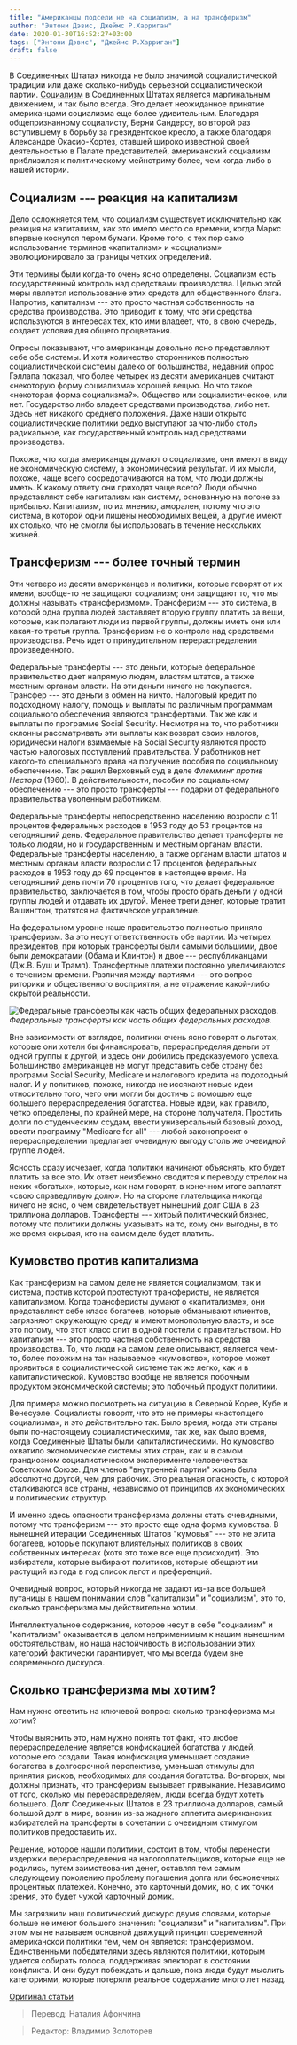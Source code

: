 ```yaml
---
title: "Американцы подсели не на социализм, а на трансферизм"
author: "Энтони Дэвис, Джеймс Р.Харриган"
date: 2020-01-30T16:52:27+03:00
tags: ["Энтони Дэвис", "Джеймс Р.Харриган"]
draft: false
---
```


В Соединенных Штатах никогда не было значимой социалистической традиции или даже сколько-нибудь серьезной социалистической партии. [Социализм](https://fee.org/resources/the-xyz-s-of-socialism/) в Соединенных Штатах является маргинальным движением, и так было всегда. Это делает неожиданное принятие американцами социализма еще более удивительным.  Благодаря общепризнанному социалисту, Берни Сандерсу, во второй раз вступившему в борьбу за президентское кресло, а также благодаря Александре Окасио-Кортез, ставшей широко известной своей деятельностью в Палате представителей, американский социализм приблизился к политическому мейнстриму более, чем когда-либо в нашей истории.

## Социализм --- реакция на капитализм

Дело осложняется тем, что социализм существует исключительно как реакция на капитализм, как это имело место со времени, когда Маркс впервые коснулся пером бумаги. Кроме того, с тех пор само использование терминов «капитализм» и «социализм» эволюционировало за границы четких определений.

Эти термины были когда-то очень ясно определены. Социализм есть государственный контроль над средствами производства. Целью этой меры является использование этих средств для общественного блага. Напротив, капитализм --- это просто частная собственность на средства производства. Это приводит к тому, что эти средства используются в интересах тех, кто ими владеет, что, в свою очередь, создает условия для общего процветания.

Опросы показывают, что американцы довольно ясно представляют себе обе системы. И хотя количество сторонников полностью социалистической системы далеко от большинства, недавний опрос Гэллапа показал, что более четырех из десяти американцев считают «некоторую форму социализма» хорошей вещью. Но что такое «некоторая форма социализма?». Общество или социалистическое, или нет. Государство либо владеет средствами производства, либо нет. Здесь нет никакого среднего положения. Даже наши открыто социалистические политики редко выступают за что-либо столь радикальное, как государственный контроль над средствами производства.

Похоже, что когда американцы думают о социализме, они имеют в виду не экономическую систему, а экономический результат. И их мысли, похоже, чаще всего сосредотачиваются на том, что люди должны иметь. К какому ответу они приходят чаще всего? Люди обычно представляют себе капитализм как систему, основанную на погоне за прибылью. Капитализм, по их мнению, аморален, потому что это система, в которой одни лишены необходимых вещей, а другие имеют их столько, что не смогли бы использовать в течение нескольких жизней.

## Трансферизм --- более точный термин

Эти четверо из десяти американцев и политики, которые говорят от их имени, вообще-то не защищают социализм; они защищают то, что мы должны называть «трансферизмом». Трансферизм --- это система, в которой одна группа людей заставляет вторую группу платить за вещи, которые, как полагают люди из первой группы, должны иметь они или какая-то третья группа. Трансферизм не о контроле над средствами производства. Речь идет о принудительном перераспределении произведенного.

Федеральные трансферты --- это деньги, которые федеральное правительство дает напрямую людям,  властям штатов, а также местным органам власти. На эти деньги ничего не покупается. Трансфер --- это деньги в обмен на ничто. Налоговый кредит по подоходному налогу, помощь и выплаты по различным программам социального обеспечения являются трансфертами. Так же как и выплаты по программе Social Security. Несмотря на то, что работники склонны рассматривать эти выплаты как возврат своих налогов, юридически налоги взимаемые на Sоcial Security являются просто частью налоговых поступлений правительства. У работников нет какого-то специального права на получение пособия по социальному обеспечению. Так решил Верховный суд в деле *Флемминг против Нестора* (1960). В действительности, пособия по социальному обеспечению --- это просто трансферты --- подарки от федерального правительства уволенным работникам.

Федеральные трансферты непосредственно населению возросли с 11 процентов федеральных расходов в 1953 году до 53 процентов на сегодняшний день. Федеральное правительство делает трансферты не только людям, но и государственным и местным органам власти. Федеральные трансферты населению, а также органам власти штатов и местным органам власти возросли с 17 процентов федеральных расходов в 1953 году до 69 процентов в настоящее время. На сегодняшний день почти 70 процентов того, что делает федеральное правительство, заключается в том, чтобы просто брать деньги у одной группы людей и отдавать их другой. Менее трети денег, которые тратит Вашингтон, тратятся на фактическое управление.

На федеральном уровне наше правительство полностью приняло трансферизм. За это несут ответственность обе партии. Из четырех президентов, при которых трансферты были самыми большими, двое были демократами (Обама и Клинтон) и двое ---  республиканцами (Дж.В. Буш и Трамп). Трансфертные платежи постоянно увеличиваются с течением времени. Различия между партиями --- это вопрос риторики и общественного восприятия, а не отражение какой-либо скрытой реальности.

![Федеральные трансферты как часть общих федеральных расходов.](https://fee.org/media/36158/davies20harrigan_5fa26c60-30df-4be8-b385-acd3c6a67bf1.png)
_Федеральные трансферты как часть общих федеральных расходов._

Вне зависимости от взглядов, политики очень ясно говорят о льготах, которые они хотели бы финансировать, перераспределяя деньги от одной группы к другой, и здесь они добились предсказуемого успеха. Большинство американцев не могут представить себе страну без программ Social Security, Medicare и налогового кредита на подоходный налог. И у политиков, похоже, никогда не иссякают новые идеи относительно того, чего они могли бы достичь с помощью еще большего перераспределения богатства. Новые идеи, как правило, четко определены, по крайней мере, на стороне получателя. Простить долги по студенческим ссудам, ввести универсальный базовый доход, ввести программу "Medicare for all" --- любой законопроект о перераспределении предлагает очевидную выгоду столь же очевидной группе людей.

Ясность сразу исчезает, когда политики начинают объяснять, кто будет платить за все это. Их ответ неизбежно сводится к переводу стрелок на неких «богатых», которые, как нам говорят, в конечном итоге заплатят «свою справедливую долю». Но на стороне плательщика никогда ничего не ясно, о чем свидетельствует нынешний долг США в 23 триллиона долларов. Трансферты --- хитрый политический бизнес, потому что политики должны указывать на то, кому они выгодны, в то же время скрывая, кто на самом деле будет платить.

## Кумовство против капитализма

Как трансферизм на самом деле не является социализмом, так и система, против которой протестуют трансферисты, не является капитализмом. Когда трансферисты думают о «капитализме», они представляют себе класс богатеев, которые обманывают клиентов, загрязняют окружающую среду и имеют монопольную власть, и все это потому, что этот класс спит в одной постели с правительством. Но капитализм --- это просто частная собственность на средства производства. То, что люди на самом деле описывают, является чем-то, более похожим на так называемое «кумовство», которое может проявиться в социалистической системе так же легко, как и в капиталистической. Кумовство вообще не является побочным продуктом экономической системы; это побочный продукт политики.

Для примера можно посмотреть на ситуацию в Северной Корее, Кубе и Венесуэле. Социалисты говорят, что это не примеры «настоящего социализма», и это действительно так. Было время, когда эти страны были по-настоящему социалистическими, так же, как было время, когда Соединенные Штаты были капиталистическими. Но кумовство охватило экономические системы этих стран, как и в самом грандиозном социалистическом эксперименте человечества: Советском Союзе. Для членов "внутренней партии" жизнь была абсолютно другой, чем для рабочих. Это реальная опасность, с которой сталкиваются все страны, независимо от принципов их экономических и политических структур.

И именно здесь опасности трансферизма должны стать очевидными, потому что трансферизм --- это просто еще одна форма кумовства. В нынешней итерации Соединенных Штатов "кумовья" --- это не элита богатеев, которые покупают влиятельных политиков в своих собственных интересах (хотя это тоже все еще происходит). Это избиратели, которые выбирают политиков, которые обещают им растущий из года в год список льгот и преференций.

Очевидный вопрос, который никогда не задают из-за все большей путаницы в нашем понимании слов "капитализм" и "социализм", это то, сколько трансферизма мы действительно хотим.

Интеллектуальное содержание, которое несут в себе "социализм" и "капитализм" оказывается в целом неприменимым к нашим нынешним обстоятельствам, но наша настойчивость в использовании этих категорий фактически гарантирует, что мы всегда будем вне современного дискурса.

## Сколько трансферизма мы хотим?

Нам нужно ответить на ключевой вопрос: сколько трансферизма мы хотим?

Чтобы выяснить это, нам нужно понять тот факт, что любое перераспределение является конфискацией богатства у людей, которые его создали. Такая конфискация уменьшает создание богатства в долгосрочной перспективе, уменьшая стимулы для принятия рисков, необходимых для создания богатства. Во-вторых, мы должны признать, что трансферизм вызывает привыкание. Независимо от того, сколько мы перераспределяем, люди всегда будут хотеть большего. Долг Соединенных Штатов в 23 триллиона долларов, самый большой долг в мире, возник из-за жадного аппетита американских избирателей на трансферты в сочетании с очевидным стимулом политиков предоставить их.

Решение, которое нашли политики, состоит в том, чтобы перенести издержки перераспределения на налогоплательщиков, которые еще не родились, путем заимствования денег, оставляя тем самым следующему поколению проблему погашения долга или бесконечных процентных платежей. Конечно, это карточный домик, но, с их точки зрения, это будет чужой карточный домик.

Мы загрязнили наш политический дискурс двумя словами, которые больше не имеют большого значения: "социализм" и "капитализм". При этом мы не называем основной движущий принцип современной американской политики тем, чем он является: трансферизмом. Единственными победителями здесь являются политики, которым удается собирать голоса, поддерживая электорат в  состоянии конфликта. И они будут побеждать и дальше, пока люди будут мыслить категориями, которые потеряли реальное содержание много лет назад.

[Оригинал статьи](https://fee.org/articles/transferism-not-socialism-is-the-drug-americans-are-hooked-on)

> Перевод: Наталия Афончина

> Редактор: Владимир Золоторев
